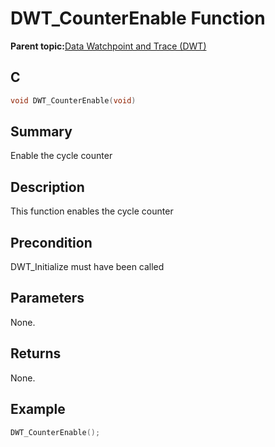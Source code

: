 # DWT\_CounterEnable Function

**Parent topic:**[Data Watchpoint and Trace \(DWT\)](GUID-E1AD558F-6AA8-4D5F-90A6-8820A72C3777.md)

## C

```c
void DWT_CounterEnable(void)
```

## Summary

Enable the cycle counter

## Description

This function enables the cycle counter

## Precondition

DWT\_Initialize must have been called

## Parameters

None.

## Returns

None.

## Example

```c
DWT_CounterEnable();
```

